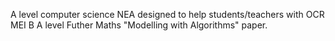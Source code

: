 A level computer science NEA designed to help students/teachers with OCR MEI B A level Futher Maths "Modelling with Algorithms" paper.
